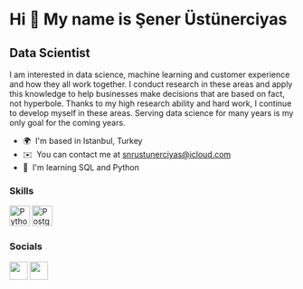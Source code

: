 Hi 👋 My name is Şener Üstünerciyas
===================================

Data Scientist
--------------

I am interested in data science, machine learning and customer experience and how they all work together. I conduct research in these areas and apply this knowledge to help businesses make decisions that are based on fact, not hyperbole. Thanks to my high research ability and hard work, I continue to develop myself in these areas. Serving data science for many years is my only goal for the coming years.

* 🌍  I'm based in Istanbul, Turkey
* ✉️  You can contact me at [snrustunerciyas@icloud.com](mailto:snrustunerciyas@icloud.com)
* 🧠  I'm learning SQL and Python

### Skills

<p align="left">
<a href="https://www.python.org/" target="_blank" rel="noreferrer"><img src="https://raw.githubusercontent.com/danielcranney/readme-generator/main/public/icons/skills/python-colored.svg" width="36" height="36" alt="Python" /></a>
<a href="https://www.postgresql.org/" target="_blank" rel="noreferrer"><img src="https://raw.githubusercontent.com/danielcranney/readme-generator/main/public/icons/skills/postgresql-colored.svg" width="36" height="36" alt="PostgreSQL" /></a>
</p>


### Socials

<p align="left"> <a href="https://www.github.com/snrustunerciyas" target="_blank" rel="noreferrer"><img src="https://raw.githubusercontent.com/danielcranney/readme-generator/main/public/icons/socials/github.svg" width="32" height="32" /></a> <a href="https://www.linkedin.com/in/şener-üstünerciyas-4677b2105/" target="_blank" rel="noreferrer"><img src="https://raw.githubusercontent.com/danielcranney/readme-generator/main/public/icons/socials/linkedin.svg" width="32" height="32" /></a></p>
